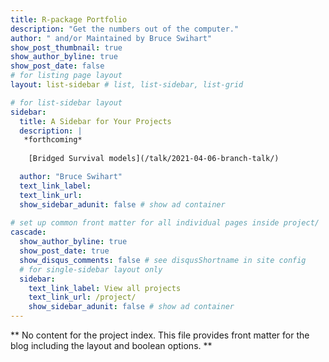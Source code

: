 ```yaml
---
title: R-package Portfolio
description: "Get the numbers out of the computer."
author: " and/or Maintained by Bruce Swihart"
show_post_thumbnail: true
show_author_byline: true
show_post_date: false
# for listing page layout
layout: list-sidebar # list, list-sidebar, list-grid

# for list-sidebar layout
sidebar: 
  title: A Sidebar for Your Projects
  description: |
   *forthcoming*
   
    [Bridged Survival models](/talk/2021-04-06-branch-talk/)

  author: "Bruce Swihart"
  text_link_label: 
  text_link_url: 
  show_sidebar_adunit: false # show ad container
 
# set up common front matter for all individual pages inside project/
cascade:    
  show_author_byline: true
  show_post_date: true
  show_disqus_comments: false # see disqusShortname in site config
  # for single-sidebar layout only
  sidebar:
    text_link_label: View all projects
    text_link_url: /project/
    show_sidebar_adunit: false # show ad container
---
```


** No content for the project index. This file provides front matter for the blog including the layout and boolean options. **
